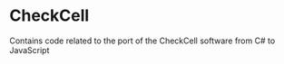 CheckCell
=========

Contains code related to the port of the CheckCell software from C# to JavaScript
